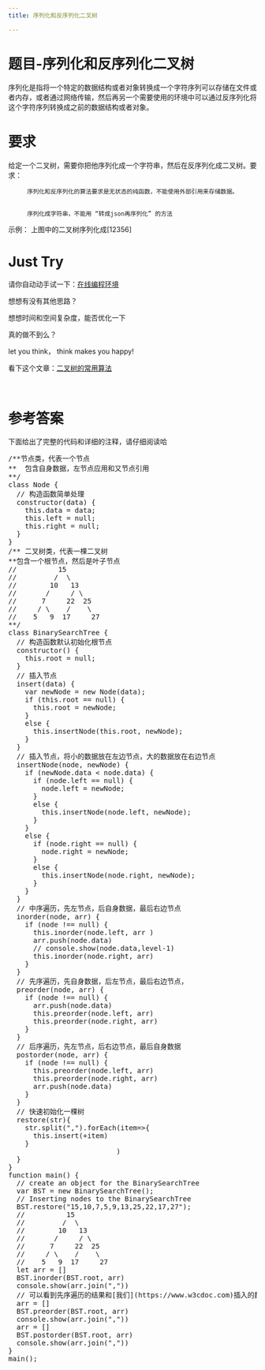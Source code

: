 ```yaml
---
title: 序列化和反序列化二叉树

---
```


# 题目-序列化和反序列化二叉树

  序列化是指将一个特定的数据结构或者对象转换成一个字符序列可以存储在文件或者内存，或者通过网络传输，然后再另一个需要使用的环境中可以通过反序列化将这个字符序列转换成之前的数据结构或者对象。

# 要求

  给定一个二叉树，需要你把他序列化成一个字符串，然后在反序列化成二叉树。要求：

<div>
  <ol>
    
      序列化和反序列化的算法要求是无状态的纯函数，不能使用外部引用来存储数据。
    
    
      序列化成字符串，不能用 “转成json再序列化” 的方法
    
  </ol>
 示例： 上图中的二叉树序列化成[12356]
  
  <h1>
    Just Try
  </h1>
 请你自动动手试一下：<a href="https://www.f2e123.com/code?code=algorithm&pid=4330">在线编程环境</a>
  
 想想有没有其他思路？
  
 想想时间和空间复杂度，能否优化一下
  
 真的做不到么？
  
 let you think， think makes you happy!
  
 看下这个文章：<a href="https://cloud.tencent.com/developer/article/1125506">二叉树的常用算法</a>
  
 &nbsp;
  
  <h1>
    参考答案
  </h1>
 下面给出了完整的代码和详细的注释，请仔细阅读哈
  
  <pre class="EnlighterJSRAW" data-enlighter-language="null">/**节点类，代表一个节点
**  包含自身数据，左节点应用和又节点引用
**/
class Node {
  // 构造函数简单处理
  constructor(data) {
    this.data = data;
    this.left = null;
    this.right = null;
  }
}
/** 二叉树类，代表一棵二叉树
**包含一个根节点，然后是叶子节点
//          15
//         /  \
//        10   13
//       /     / \
//      7     22  25
//     / \    /    \
//    5   9  17     27
**/
class BinarySearchTree {
  // 构造函数默认初始化根节点
  constructor() {
    this.root = null;
  }
  // 插入节点
  insert(data) {
    var newNode = new Node(data);
    if (this.root == null) {
      this.root = newNode;
    }
    else {
      this.insertNode(this.root, newNode);
    }
  }
  // 插入节点，将小的数据放在左边节点，大的数据放在右边节点
  insertNode(node, newNode) {
    if (newNode.data < node.data) {
      if (node.left == null) {
        node.left = newNode;
      }
      else {
        this.insertNode(node.left, newNode);
      }
    }
    else {
      if (node.right == null) {
        node.right = newNode;
      }
      else {
        this.insertNode(node.right, newNode);
      }
    }
  }
  // 中序遍历，先左节点，后自身数据，最后右边节点
  inorder(node, arr) {
    if (node !== null) {
      this.inorder(node.left, arr )
      arr.push(node.data)
      // console.show(node.data,level-1)
      this.inorder(node.right, arr)
    }
  }
  // 先序遍历，先自身数据，后左节点，最后右边节点，
  preorder(node, arr) {
    if (node !== null) {
      arr.push(node.data)
      this.preorder(node.left, arr)
      this.preorder(node.right, arr)
    }
  }
  // 后序遍历，先左节点，后右边节点，最后自身数据
  postorder(node, arr) {
    if (node !== null) {
      this.preorder(node.left, arr)
      this.preorder(node.right, arr)
      arr.push(node.data)
    }
  }
  // 快速初始化一棵树
  restore(str){
    str.split(",").forEach(item=>{
      this.insert(+item)
    }
                          )
  }
}
function main() {
  // create an object for the BinarySearchTree
  var BST = new BinarySearchTree();
  // Inserting nodes to the BinarySearchTree
  BST.restore("15,10,7,5,9,13,25,22,17,27");
  //          15
  //         /  \
  //        10   13
  //       /     / \
  //      7     22  25
  //     / \    /    \
  //    5   9  17     27
  let arr = []
  BST.inorder(BST.root, arr)
  console.show(arr.join(","))
  // 可以看到先序遍历的结果和[我们](https://www.w3cdoc.com)插入的数据是一样的，可以用这个做序列化和反序列化
  arr = []
  BST.preorder(BST.root, arr)
  console.show(arr.join(","))
  arr = []
  BST.postorder(BST.root, arr)
  console.show(arr.join(","))
}
main();</pre>
 &nbsp;
  
 &nbsp;
  
 &nbsp;
</div>
